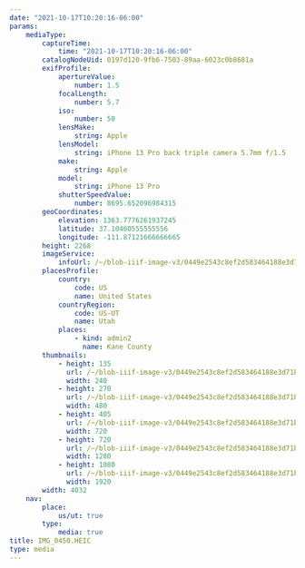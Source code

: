 ```yaml
---
date: "2021-10-17T10:20:16-06:00"
params:
    mediaType:
        captureTime:
            time: "2021-10-17T10:20:16-06:00"
        catalogNodeUid: 0197d120-9fb6-7503-89aa-6023c0b8681a
        exifProfile:
            apertureValue:
                number: 1.5
            focalLength:
                number: 5.7
            iso:
                number: 50
            lensMake:
                string: Apple
            lensModel:
                string: iPhone 13 Pro back triple camera 5.7mm f/1.5
            make:
                string: Apple
            model:
                string: iPhone 13 Pro
            shutterSpeedValue:
                number: 8695.652096984315
        geoCoordinates:
            elevation: 1363.7776261937245
            latitude: 37.10460555555556
            longitude: -111.87121666666665
        height: 2268
        imageService:
            infoUrl: /~/blob-iiif-image-v3/0449e2543c8ef2d583464188e3d71bb809dd3602f702be8c7ed1884be33ef142/info.json
        placesProfile:
            country:
                code: US
                name: United States
            countryRegion:
                code: US-UT
                name: Utah
            places:
                - kind: admin2
                  name: Kane County
        thumbnails:
            - height: 135
              url: /~/blob-iiif-image-v3/0449e2543c8ef2d583464188e3d71bb809dd3602f702be8c7ed1884be33ef142/full/240%2C135/0/default.jpg
              width: 240
            - height: 270
              url: /~/blob-iiif-image-v3/0449e2543c8ef2d583464188e3d71bb809dd3602f702be8c7ed1884be33ef142/full/480%2C270/0/default.jpg
              width: 480
            - height: 405
              url: /~/blob-iiif-image-v3/0449e2543c8ef2d583464188e3d71bb809dd3602f702be8c7ed1884be33ef142/full/720%2C405/0/default.jpg
              width: 720
            - height: 720
              url: /~/blob-iiif-image-v3/0449e2543c8ef2d583464188e3d71bb809dd3602f702be8c7ed1884be33ef142/full/1280%2C720/0/default.jpg
              width: 1280
            - height: 1080
              url: /~/blob-iiif-image-v3/0449e2543c8ef2d583464188e3d71bb809dd3602f702be8c7ed1884be33ef142/full/1920%2C1080/0/default.jpg
              width: 1920
        width: 4032
    nav:
        place:
            us/ut: true
        type:
            media: true
title: IMG_0450.HEIC
type: media
---
```

